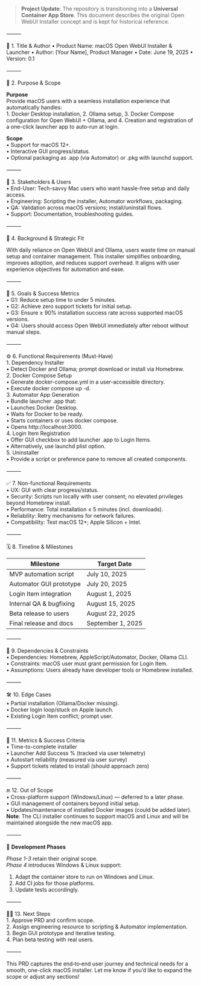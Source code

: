 > **Project Update**: The repository is transitioning into a **Universal Container App Store**. This document describes the original Open WebUI Installer concept and is kept for historical reference.

⸻

📄 1. Title & Author
	•	Product Name: macOS Open WebUI Installer & Launcher
	•	Author: [Your Name], Product Manager
	•	Date: June 19, 2025
	•	Version: 0.1

⸻

🎯 2. Purpose & Scope

**Purpose**  
Provide macOS users with a seamless installation experience that automatically handles:  
	1.	Docker Desktop installation,
	2.	Ollama setup,
	3.	Docker Compose configuration for Open WebUI + Ollama, and
	4.	Creation and registration of a one-click launcher app to auto-run at login.

**Scope**  
	•	Support for macOS 12+.  
	•	Interactive GUI progress/status.  
	•	Optional packaging as .app (via Automator) or .pkg with launchd support.

⸻

👤 3. Stakeholders & Users  
	•	End-User: Tech-savvy Mac users who want hassle-free setup and daily access.  
	•	Engineering: Scripting the installer, Automator workflows, packaging.  
	•	QA: Validation across macOS versions; install/uninstall flows.  
	•	Support: Documentation, troubleshooting guides.

⸻

🧠 4. Background & Strategic Fit

With daily reliance on Open WebUI and Ollama, users waste time on manual setup and container management. This installer simplifies onboarding, improves adoption, and reduces support overhead. It aligns with user experience objectives for automation and ease.

⸻

🎯 5. Goals & Success Metrics  
	•	G1: Reduce setup time to under 5 minutes.  
	•	G2: Achieve zero support tickets for initial setup.  
	•	G3: Ensure ≥ 90% installation success rate across supported macOS versions.  
	•	G4: Users should access Open WebUI immediately after reboot without manual steps.

⸻

⚙️ 6. Functional Requirements (Must-Have)  
	1.	Dependency Installer  
		•	Detect Docker and Ollama; prompt download or install via Homebrew.  
	2.	Docker Compose Setup  
		•	Generate docker-compose.yml in a user-accessible directory.  
		•	Execute docker compose up -d.  
	3.	Automator App Generation  
		•	Bundle launcher .app that:  
		•	Launches Docker Desktop.  
		•	Waits for Docker to be ready.  
		•	Starts containers or uses docker compose.  
		•	Opens http://localhost:3000.  
	4.	Login Item Registration  
		•	Offer GUI checkbox to add launcher .app to Login Items.  
		•	Alternatively, use launchd plist option.  
	5.	Uninstaller  
		•	Provide a script or preference pane to remove all created components.

⸻

✅ 7. Non-functional Requirements  
	•	UX: GUI with clear progress/status.  
	•	Security: Scripts run locally with user consent; no elevated privileges beyond Homebrew install.  
	•	Performance: Total installation ≤ 5 minutes (incl. downloads).  
	•	Reliability: Retry mechanisms for network failures.  
	•	Compatibility: Test macOS 12+; Apple Silicon + Intel.

⸻

🗓️ 8. Timeline & Milestones

| Milestone                | Target Date     |
|--------------------------|----------------|
| MVP automation script    | July 10, 2025  |
| Automator GUI prototype  | July 20, 2025  |
| Login Item integration   | August 1, 2025 |
| Internal QA & bugfixing  | August 15, 2025|
| Beta release to users    | August 22, 2025|
| Final release and docs   | September 1, 2025|

⸻

🧩 9. Dependencies & Constraints  
	•	Dependencies: Homebrew, AppleScript/Automator, Docker, Ollama CLI.  
	•	Constraints: macOS user must grant permission for Login Item.  
	•	Assumptions: Users already have developer tools or Homebrew installed.

⸻

🛠️ 10. Edge Cases  
	•	Partial installation (Ollama/Docker missing).  
	•	Docker login loop/stuck on Apple launch.  
	•	Existing Login Item conflict; prompt user.

⸻

📏 11. Metrics & Success Criteria  
	•	Time-to-complete installer  
	•	Launcher Add Success % (tracked via user telemetry)  
	•	Autostart reliability (measured via user survey)  
	•	Support tickets related to install (should approach zero)

⸻

🔚 12. Out of Scope  
	•	Cross-platform support (Windows/Linux) — deferred to a later phase.  
	•	GUI management of containers beyond initial setup.  
	•	Updates/maintenance of installed Docker images (could be added later).  
**Note**: The CLI installer continues to support macOS and Linux and will be maintained alongside the new macOS app.

⸻

🚀 **Development Phases**

_Phase 1-3_ retain their original scope.  
_Phase 4_ introduces Windows & Linux support:  
  1. Adapt the container store to run on Windows and Linux.  
  2. Add CI jobs for those platforms.  
  3. Update tests accordingly.

⸻

🧑‍🎨 13. Next Steps  
	1.	Approve PRD and confirm scope.  
	2.	Assign engineering resource to scripting & Automator implementation.  
	3.	Begin GUI prototype and iterative testing.  
	4.	Plan beta testing with real users.

⸻

This PRD captures the end‑to‑end user journey and technical needs for a smooth, one-click macOS installer. Let me know if you’d like to expand the scope or adjust any sections!
